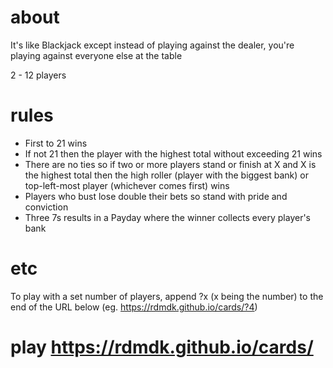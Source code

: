 # about
It's like Blackjack except instead of playing against the dealer, you're playing against everyone else at the table

2 - 12 players

# rules
- First to 21 wins
- If not 21 then the player with the highest total without exceeding 21 wins
- There are no ties so if two or more players stand or finish at X and X is the highest total then the high roller (player with the biggest bank) or top-left-most player (whichever comes first) wins
- Players who bust lose double their bets so stand with pride and conviction
- Three 7s results in a Payday where the winner collects every player's bank

# etc
To play with a set number of players, append ?x (x being the number) to the end of the URL below (eg. https://rdmdk.github.io/cards/?4)

# play https://rdmdk.github.io/cards/
